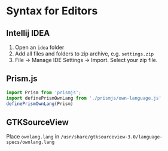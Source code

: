 # Syntax for Editors

## Intellij IDEA

1. Open an `idea` folder
2. Add all files and folders to zip archive, e.g. `settings.zip`
3. File -> Manage IDE Settings -> Import. Select your zip file.

## Prism.js

```javascript
import Prism from 'prismjs';
import definePrismOwnLang from './prismjs/own-language.js'
definePrismOwnLang(Prism)
```

## GTKSourceView

Place `ownlang.lang` in `/usr/share/gtksourceview-3.0/language-specs/ownlang.lang`